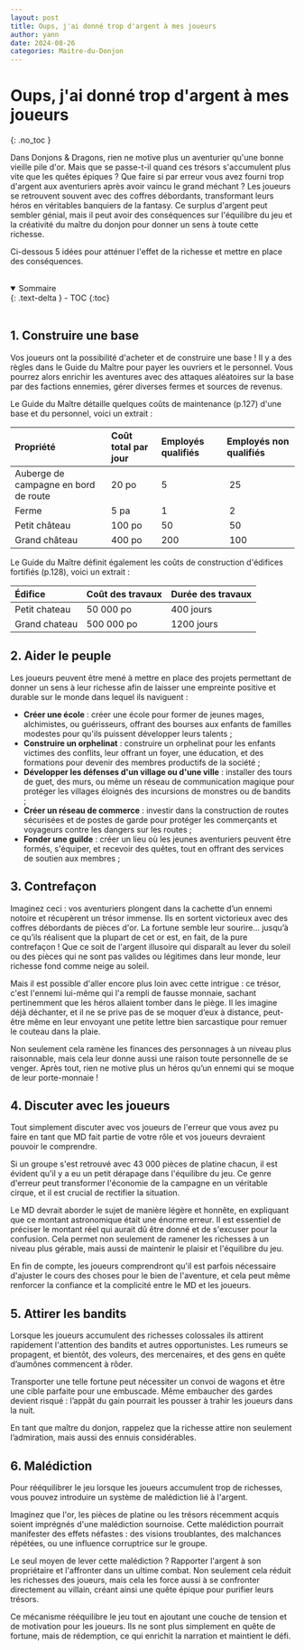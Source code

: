 ```yaml
---
layout: post
title: Oups, j'ai donné trop d'argent à mes joueurs
author: yann
date: 2024-08-26
categories: Maitre-du-Donjon
---
```


# Oups, j'ai donné trop d'argent à mes joueurs
{: .no_toc }

Dans Donjons & Dragons, rien ne motive plus un aventurier qu'une bonne vieille pile d'or. Mais que se passe-t-il quand ces trésors s'accumulent plus vite que les quêtes épiques ? Que faire si par erreur vous avez fourni trop d'argent aux aventuriers après avoir vaincu le grand méchant ?
Les joueurs se retrouvent souvent avec des coffres débordants, transformant leurs héros en véritables banquiers de la fantasy. Ce surplus d'argent peut sembler génial, mais il peut avoir des conséquences sur l'équilibre du jeu et la créativité du maître du donjon pour donner un sens à toute cette richesse.

Ci-dessous 5 idées pour atténuer l'effet de la richesse et mettre en place des conséquences.

<br />

<details open markdown="block">
  <summary>
    Sommaire
  </summary>
  {: .text-delta }
- TOC
{:toc}
</details>

<br />

## 1. Construire une base

Vos joueurs ont la possibilité d'acheter et de construire une base ! Il y a des règles dans le Guide du Maître pour payer les ouvriers et le personnel. Vous pourrez alors enrichir les aventures avec des attaques aléatoires sur la base par des factions ennemies, gérer diverses fermes et sources de revenus.

Le Guide du Maître détaille quelques coûts de maintenance (p.127) d'une base et du personnel, voici un extrait :

| Propriété | Coût total par jour | Employés qualifiés | Employés non qualifiés |
|:---|:---|:---|:---|
| Auberge de campagne en bord de route | 20 po | 5 | 25 |
| Ferme | 5 pa | 1 | 2 |
| Petit château | 100 po | 50 | 50 |
| Grand château | 400 po | 200 | 100 |

Le Guide du Maître définit également les coûts de construction d'édifices fortifiés (p.128), voici un extrait :

| Édifice | Coût des travaux | Durée des travaux |
|:---|:---|:---|
| Petit chateau | 50 000 po | 400 jours |
| Grand chateau | 500 000 po | 1200 jours |


## 2. Aider le peuple

Les joueurs peuvent être mené à mettre en place des projets permettant de donner un sens à leur richesse afin de laisser une empreinte positive et durable sur le monde dans lequel ils naviguent :

 - **Créer une école** : créer une école pour former de jeunes mages, alchimistes, ou guérisseurs, offrant des bourses aux enfants de familles modestes pour qu'ils puissent développer leurs talents ;
 - **Construire un orphelinat** : construire un orphelinat pour les enfants victimes des conflits, leur offrant un foyer, une éducation, et des formations pour devenir des membres productifs de la société ;
 - **Développer les défenses d'un village ou d'une ville** :  installer des tours de guet, des murs, ou même un réseau de communication magique pour protéger les villages éloignés des incursions de monstres ou de bandits ;
 - **Créer un réseau de commerce** : investir dans la construction de routes sécurisées et de postes de garde pour protéger les commerçants et voyageurs contre les dangers sur les routes ;
 - **Fonder une guilde** : créer un lieu où les jeunes aventuriers peuvent être formés, s'équiper, et recevoir des quêtes, tout en offrant des services de soutien aux membres ;
   

## 3. Contrefaçon

Imaginez ceci : vos aventuriers plongent dans la cachette d’un ennemi notoire et récupèrent un trésor immense. Ils en sortent victorieux avec des coffres débordants de pièces d'or. La fortune semble leur sourire… jusqu’à ce qu’ils réalisent que la plupart de cet or est, en fait, de la pure contrefaçon ! Que ce soit de l'argent illusoire qui disparaît au lever du soleil ou des pièces qui ne sont pas valides ou légitimes dans leur monde, leur richesse fond comme neige au soleil.

Mais il est possible d'aller encore plus loin avec cette intrigue : ce trésor, c'est l'ennemi lui-même qui l'a rempli de fausse monnaie, sachant pertinemment que les héros allaient tomber dans le piège. Il les imagine déjà déchanter, et il ne se prive pas de se moquer d’eux à distance, peut-être même en leur envoyant une petite lettre bien sarcastique pour remuer le couteau dans la plaie.

Non seulement cela ramène les finances des personnages à un niveau plus raisonnable, mais cela leur donne aussi une raison toute personnelle de se venger. Après tout, rien ne motive plus un héros qu’un ennemi qui se moque de leur porte-monnaie !


## 4. Discuter avec les joueurs

Tout simplement discuter avec vos joueurs de l'erreur que vous avez pu faire en tant que MD fait partie de votre rôle et vos joueurs devraient pouvoir le comprendre.

Si un groupe s'est retrouvé avec 43 000 pièces de platine chacun, il est évident qu'il y a eu un petit dérapage dans l'équilibre du jeu. Ce genre d'erreur peut transformer l'économie de la campagne en un véritable cirque, et il est crucial de rectifier la situation.

Le MD devrait aborder le sujet de manière légère et honnête, en expliquant que ce montant astronomique était une énorme erreur. Il est essentiel de préciser le montant réel qui aurait dû être donné et de s'excuser pour la confusion. Cela permet non seulement de ramener les richesses à un niveau plus gérable, mais aussi de maintenir le plaisir et l'équilibre du jeu.

En fin de compte, les joueurs comprendront qu'il est parfois nécessaire d'ajuster le cours des choses pour le bien de l'aventure, et cela peut même renforcer la confiance et la complicité entre le MD et les joueurs.


## 5. Attirer les bandits

Lorsque les joueurs accumulent des richesses colossales ils attirent rapidement l'attention des bandits et autres opportunistes. Les rumeurs se propagent, et bientôt, des voleurs, des mercenaires, et des gens en quête d’aumônes commencent à rôder. 

Transporter une telle fortune peut nécessiter un convoi de wagons et être une cible parfaite pour une embuscade. 
Même embaucher des gardes devient risqué : l’appât du gain pourrait les pousser à trahir les joueurs dans la nuit. 

En tant que maître du donjon, rappelez que la richesse attire non seulement l’admiration, mais aussi des ennuis considérables.


## 6. Malédiction

Pour rééquilibrer le jeu lorsque les joueurs accumulent trop de richesses, vous pouvez introduire un système de malédiction lié à l'argent. 

Imaginez que l'or, les pièces de platine ou les trésors récemment acquis soient imprégnés d'une malédiction sournoise. Cette malédiction pourrait manifester des effets néfastes : des visions troublantes, des malchances répétées, ou une influence corruptrice sur le groupe.

Le seul moyen de lever cette malédiction ? Rapporter l'argent à son propriétaire et l'affronter dans un ultime combat. Non seulement cela réduit les richesses des joueurs, mais cela les force aussi à se confronter directement au villain, créant ainsi une quête épique pour purifier leurs trésors.

Ce mécanisme rééquilibre le jeu tout en ajoutant une couche de tension et de motivation pour les joueurs. Ils ne sont plus simplement en quête de fortune, mais de rédemption, ce qui enrichit la narration et maintient le défi.

